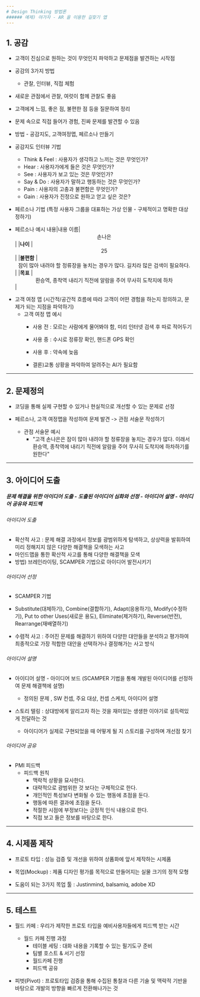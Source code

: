 ```yaml
---
# Design Thinking 방법론
###### 예제) 야가자 - AR 을 이용한 길찾기 앱
---
```

## 1. 공감
* 고객이 진심으로 원하는 것이 무엇인지 파악하고 문제점을 발견하는 시작점
* 공감의 3가지 방법
  - 관찰, 인터뷰, 직접 체험
* 새로운 관점에서 관찰, 여럿이 함께 관찰도 좋음
* 고객에게 느낌, 좋은 점, 불편한 점 등을 질문하여 정리
* 문제 속으로 직접 들어가 경험, 진짜 문제를 발견할 수 있음
* 방법 - 공감지도, 고객여정맵, 페르소나 만들기


* 공감지도 인터뷰 기법
  - Think & Feel : 사용자가 생각하고 느끼는 것은 무엇인가?
  - Hear : 사용자가에게 들은 것은 무엇인가?
  - See : 사용자가 보고 있는 것은 무엇인가?
  - Say & Do : 사용자가 말하고 행동하는 것은 무엇인가?
  - Pain : 사용자의 고충과 불편함은 무엇인가?
  - Gain : 사용자가 진정으로 원하고 얻고 싶은 것은?


* 페르소나 기법 (특정 사용자 그룹을 대표하는 가상 인물 - 구체적이고 명확한 대상 정하기)
- 페르소나 예시
내용|내용
이름| <center>손나은</center> |
|**나이** | <center>25</center> |
|**불편함** | <center>잠이 많아 내려야 할 정류장을 놓치는 경우가 많다. 길치라 많은 검색이 필요하다.</center> |
|**목표** | <center>환승역, 종착역 내리기 직전에 알람을 주어 무사히 도착지에 하차</center> |



* 고객 여정 맵 (시간적/공간적 흐름에 따라 고객이 어떤 경험을 하는지 정의하고, 문제가 되는 지점을 파악하기)
  - 고객 여정 맵 예시
    - 사용 전 : 모르는 사람에게 물어봐야 함, 미리 인터넷 검색 후 따로 적어두기
    - 사용 중 : 수시로 정류장 확인, 핸드폰 GPS 확인
    - 사용 후 : 약속에 늦음

     - 결론)교통 상황을 파악하여 알려주는 AI가 필요함
---
## 2. 문제정의
* 코딩을 통해 실제 구현할 수 있거나 현실적으로 개선할 수 있는 문제로 선정
* 페르소나, 고객 여정맵을 작성하여 문제 발견 -> 관점 서술문 작성하기

  - 관점 서술문 예시
    - "고객 손나은은 잠이 많아 내려야 할 정류장을 놓치는 경우가 많다. 이래서 환승역, 종착역에 내리기 직전에 알람을 주어 무사히 도착지에 하차하기를 원한다"
---
## 3. 아이디어 도출
##### 문제 해결을 위한 아이디어 도출 - 도출된 아이디어 심화와 선정 - 아이디어 설명 - 아이디어 공유와 피드백
###### 아이디어 도출
* 확산적 사고 : 문제 해결 과정에서 정보를 광범위하게 탐색하고, 상상력을 발휘하여 미리 정해지지 않은 다양한 해결책을 모색하는 사고
* 마인드맵을 통한 확산적 사고를 통해 다양한 해결책을 모색
* 방법) 브레인라이팅, SCAMPER 기법으로 아이디어 발전시키기

###### 아이디어 선정
* SCAMPER 기법
* Substitute(대체하기), Combine(결합하기), Adapt(응용하기), Modify(수정하기), Put to other Uses(새로운 용도), Eliminate(제거하기), Reverse(반전), Rearrange(재배열하기)

* 수렴적 사고 : 주어진 문제를 해결하기 위하여 다양한 대안들을 분석하고 평가하여 최종적으로 가장 적합한 대안을 선택하거나 결정해가는 사고 방식

###### 아이디어 설명
* 아이디어 설명 - 아이디어 보드 (SCAMPER 기법을 통해 개발된 아이디어를 선정하여 문제 해결책에 설명)
  - 정의된 문제 , SW 컨셉, 주요 대상, 컨셉 스케치, 아이디어 설명

* 스토리 텔링 : 상대방에게 알리고자 하는 것을 재미있는 생생한 이야기로 설득력있게 전달하는 것
  - 아이디어가 실제로 구현되었을 때 어떻게 될 지 스토리를 구성하며 개선점 찾기

###### 아이디어 공유  
* PMI 피드백
  - 피드백 원칙
    + 맥락적 상황을 묘사한다.
    + 대략적으로 광범위한 것 보다는 구체적으로 한다.
    + 개인적인 특성보다 변화될 수 있는 행동에 초점을 둔다.
    + 행동에 따른 결과에 초점을 둔다.
    + 적절한 시점에 부정보다는 긍정적 인식 내용으로 한다.
    + 직접 보고 들은 정보를 바탕으로 한다.
---
## 4. 시제품 제작
* 프로토 타입 : 성능 검증 및 개선을 위하여 상품화에 앞서 제작하는 시제품


* 목업(Mockup) : 제품 디자인 평가를 목적으로 만들어지는 실물 크기의 정적 모형
* 도움이 되는 3가지 목업 툴 : Justinmind, balsamiq, adobe XD
---
## 5. 테스트
* 월드 카페  : 우리가 제작한 프로토 타입을 예비사용자들에게 피드백 받는 시간
  - 월드 카페 진행 과정
    + 테이블 세팅 : 대화 내용을 기록할 수 있는 필기도구 준비
    + 팀별 호스트 & 서기 선정
    + 월드카페 진행
    + 피드백 공유


* 피벗(Pivot) : 프로토타입 검증을 통해 수집된 통찰과 다른 기술 및 맥락적 기반을 바탕으로 개발의 방향을 빠르게 전환해나가는 것
